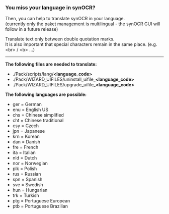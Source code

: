 ### You miss your language in synOCR? 
Then, you can help to translate synOCR in your language.  
(currently only the paket management is multilingual - the synOCR GUI will follow in a future release)


Translate text only between double quotation marks.  
It is also important that special characters remain in the same place. (e.g. \<br\> / \<b\> …)
  

-----


**The following files are needed to translate:**
- ./Pack/scripts/lang/**\<language_code\>**
- ./Pack/WIZARD_UIFILES/uninstall\_uifile\_**\<language\_code\>**
- ./Pack/WIZARD_UIFILES/upgrade\_uifile\_**\<language\_code\>**
  
  
**The following languages are possible:**
- ger = German
- enu = English US
- chs = Chinese simplified
- cht = Chinese traditional
- csy = Czech
- jpn = Japanese
- krn = Korean
- dan = Danish
- fre = French
- ita = Italian
- nld = Dutch
- nor = Norwegian
- plk = Polish
- rus = Russian
- spn = Spanish
- sve = Swedish
- hun = Hungarian
- trk = Turkish
- ptg = Portuguese European
- ptb = Portuguese Brazilian
